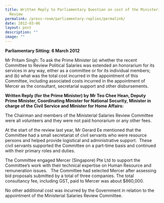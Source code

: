 ```yaml
---
title: Written Reply to Parliamentary Question on cost of the Ministerial Salary
  Review
permalink: /press-room/parliamentary-replies/permalink/
date: 2012-03-06
layout: post
description: ""
image: ""
---
```

**Parliamentary Sitting: 6 March 2012**

Mr Pritam Singh: To ask the Prime Minister (a) whether the recent Committee to Review Political Salaries was extended an honorarium for its services in any way, either as a committee or for its individual members; and (b) what was the total cost incurred in the appointment of this Committee, including associated costs incurred in the appointment of Mercer as the consultant, secretarial support and other disbursements.

**Written Reply (for the Prime Minister) by** **Mr Teo Chee Hean, Deputy Prime Minister, Coordinating Minister for National Security, Minister in charge of the Civil Service and Minister for Home Affairs:**

The Chairman and members of the Ministerial Salaries Review Committee were all volunteers and they were not paid honorarium or any other fees. 

At the start of the review last year, Mr Gerard Ee mentioned that the Committee had a small secretariat of civil servants who were resource persons and helped provide logistical and administrative support.  These civil servants supported the Committee on a part-time basis and continued with their primary roles and duties.

The Committee engaged Mercer (Singapore) Pte Ltd to support the Committee’s work with their technical expertise on Human Resource and remuneration issues.   The Committee had selected Mercer after assessing bid proposals submitted by a total of three companies. The total consultancy fee, including GST, paid to Mercer was about $860,000.

No other additional cost was incurred by the Government in relation to the appointment of the Ministerial Salaries Review Committee.